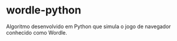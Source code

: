 # wordle-python
Algoritmo desenvolvido em Python que simula o jogo de navegador conhecido como Wordle.
